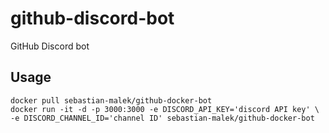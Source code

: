 # github-discord-bot
GitHub Discord bot

## Usage

```
docker pull sebastian-malek/github-docker-bot
docker run -it -d -p 3000:3000 -e DISCORD_API_KEY='discord API key' \
-e DISCORD_CHANNEL_ID='channel ID' sebastian-malek/github-docker-bot
```
